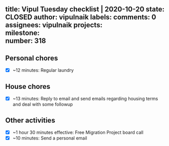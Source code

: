 title:	Vipul Tuesday checklist | 2020-10-20
state:	CLOSED
author:	vipulnaik
labels:	
comments:	0
assignees:	vipulnaik
projects:	
milestone:	
number:	318
--
## Personal chores

- [x] ~12 minutes: Regular laundry

## House chores

- [x] ~13 minutes: Reply to email and send emails regarding housing terms and deal with some followup

## Other activities

- [x] ~1 hour 30 minutes effective: Free Migration Project board call
- [x] ~10 minutes: Send a personal email
